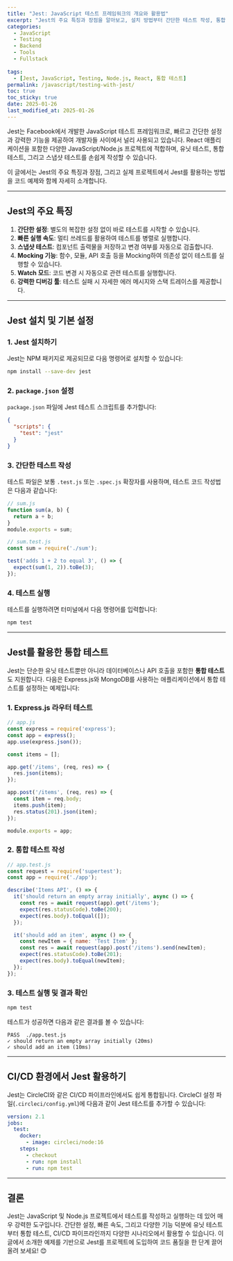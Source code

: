 ```yaml
---
title: "Jest: JavaScript 테스트 프레임워크의 개요와 활용법"
excerpt: "Jest의 주요 특징과 장점을 알아보고, 설치 방법부터 간단한 테스트 작성, 통합 테스트 활용법까지 코드 예제와 함께 자세히 설명합니다."
categories:
  - JavaScript
  - Testing
  - Backend
  - Tools
  - Fullstack
  
tags:
  - [Jest, JavaScript, Testing, Node.js, React, 통합 테스트]
permalink: /javascript/testing-with-jest/
toc: true
toc_sticky: true
date: 2025-01-26
last_modified_at: 2025-01-26
---
```


Jest는 Facebook에서 개발한 JavaScript 테스트 프레임워크로, 빠르고 간단한 설정과 강력한 기능을 제공하여 개발자들 사이에서 널리 사용되고 있습니다. React 애플리케이션을 포함한 다양한 JavaScript/Node.js 프로젝트에 적합하며, 유닛 테스트, 통합 테스트, 그리고 스냅샷 테스트를 손쉽게 작성할 수 있습니다.

이 글에서는 Jest의 주요 특징과 장점, 그리고 실제 프로젝트에서 Jest를 활용하는 방법을 코드 예제와 함께 자세히 소개합니다.

---

## Jest의 주요 특징

1. **간단한 설정**: 별도의 복잡한 설정 없이 바로 테스트를 시작할 수 있습니다.
2. **빠른 실행 속도**: 멀티 쓰레드를 활용하여 테스트를 병렬로 실행합니다.
3. **스냅샷 테스트**: 컴포넌트 출력물을 저장하고 변경 여부를 자동으로 검출합니다.
4. **Mocking 기능**: 함수, 모듈, API 호출 등을 Mocking하여 의존성 없이 테스트를 실행할 수 있습니다.
5. **Watch 모드**: 코드 변경 시 자동으로 관련 테스트를 실행합니다.
6. **강력한 디버깅 툴**: 테스트 실패 시 자세한 에러 메시지와 스택 트레이스를 제공합니다.

---

## Jest 설치 및 기본 설정

### 1. Jest 설치하기
Jest는 NPM 패키지로 제공되므로 다음 명령어로 설치할 수 있습니다:

```bash
npm install --save-dev jest
```

### 2. `package.json` 설정
`package.json` 파일에 Jest 테스트 스크립트를 추가합니다:

```json
{
  "scripts": {
    "test": "jest"
  }
}
```

### 3. 간단한 테스트 작성
테스트 파일은 보통 `.test.js` 또는 `.spec.js` 확장자를 사용하며, 테스트 코드 작성법은 다음과 같습니다:

```javascript
// sum.js
function sum(a, b) {
  return a + b;
}
module.exports = sum;

// sum.test.js
const sum = require('./sum');

test('adds 1 + 2 to equal 3', () => {
  expect(sum(1, 2)).toBe(3);
});
```

### 4. 테스트 실행
테스트를 실행하려면 터미널에서 다음 명령어를 입력합니다:

```bash
npm test
```

---

## Jest를 활용한 통합 테스트

Jest는 단순한 유닛 테스트뿐만 아니라 데이터베이스나 API 호출을 포함한 **통합 테스트**도 지원합니다. 다음은 Express.js와 MongoDB를 사용하는 애플리케이션에서 통합 테스트를 설정하는 예제입니다:

### 1. Express.js 라우터 테스트

```javascript
// app.js
const express = require('express');
const app = express();
app.use(express.json());

const items = [];

app.get('/items', (req, res) => {
  res.json(items);
});

app.post('/items', (req, res) => {
  const item = req.body;
  items.push(item);
  res.status(201).json(item);
});

module.exports = app;
```

### 2. 통합 테스트 작성

```javascript
// app.test.js
const request = require('supertest');
const app = require('./app');

describe('Items API', () => {
  it('should return an empty array initially', async () => {
    const res = await request(app).get('/items');
    expect(res.statusCode).toBe(200);
    expect(res.body).toEqual([]);
  });

  it('should add an item', async () => {
    const newItem = { name: 'Test Item' };
    const res = await request(app).post('/items').send(newItem);
    expect(res.statusCode).toBe(201);
    expect(res.body).toEqual(newItem);
  });
});
```

### 3. 테스트 실행 및 결과 확인

```bash
npm test
```

테스트가 성공하면 다음과 같은 결과를 볼 수 있습니다:

```
PASS  ./app.test.js
✓ should return an empty array initially (20ms)
✓ should add an item (10ms)
```

---

## CI/CD 환경에서 Jest 활용하기

Jest는 CircleCI와 같은 CI/CD 파이프라인에서도 쉽게 통합됩니다. CircleCI 설정 파일(`.circleci/config.yml`)에 다음과 같이 Jest 테스트를 추가할 수 있습니다:

```yaml
version: 2.1
jobs:
  test:
    docker:
      - image: circleci/node:16
    steps:
      - checkout
      - run: npm install
      - run: npm test
```

---

## 결론

Jest는 JavaScript 및 Node.js 프로젝트에서 테스트를 작성하고 실행하는 데 있어 매우 강력한 도구입니다. 간단한 설정, 빠른 속도, 그리고 다양한 기능 덕분에 유닛 테스트부터 통합 테스트, CI/CD 파이프라인까지 다양한 시나리오에서 활용할 수 있습니다. 이 글에서 소개한 예제를 기반으로 Jest를 프로젝트에 도입하여 코드 품질을 한 단계 끌어올려 보세요! 😊

